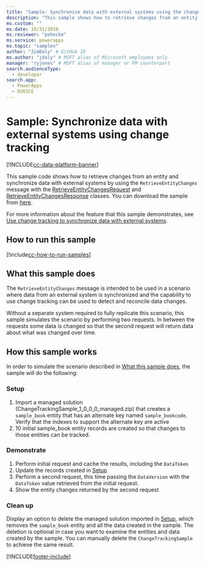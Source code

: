 ```yaml
---
title: "Sample: Synchronize data with external systems using the change tracking system (Microsoft Dataverse) | Microsoft Docs" # Intent and product brand in a unique string of 43-59 chars including spaces
description: "This sample shows how to retrieve changes from an entity and synchronize data with external systems." # 115-145 characters including spaces. This abstract displays in the search result.
ms.custom: ""
ms.date: 10/31/2018
ms.reviewer: "pehecke"
ms.service: powerapps
ms.topic: "samples"
author: "JimDaly" # GitHub ID
ms.author: "jdaly" # MSFT alias of Microsoft employees only
manager: "ryjones" # MSFT alias of manager or PM counterpart
search.audienceType: 
  - developer
search.app: 
  - PowerApps
  - D365CE
---
```

# Sample: Synchronize data with external systems using change tracking

[!INCLUDE[cc-data-platform-banner](../../../../includes/cc-data-platform-banner.md)]

<!-- https://docs.microsoft.com/dynamics365/customer-engagement/developer/sample-synchronize-data-external-systems-using-change-tracking -->

This sample code shows how to retrieve changes from an entity and synchronize data with external systems by using the `RetrieveEntityChanges` message with the [RetrieveEntityChangesRequest](/dotnet/api/microsoft.xrm.sdk.messages.retrieveentitychangesrequest) and [RetrieveEntityChangesResponse](/dotnet/api/microsoft.xrm.sdk.messages.retrieveentitychangesresponse) classes. You can download the sample from [here](https://github.com/Microsoft/PowerApps-Samples/tree/master/cds/orgsvc/C%23/Changetracking).

For more information about the feature that this sample demonstrates, see [Use change tracking to synchronize data with external systems](../../use-change-tracking-synchronize-data-external-systems.md).
<!-- The link above won't work until the topic is published -->

## How to run this sample

[!include[cc-how-to-run-samples](../../includes/cc-how-to-run-samples.md)]

## What this sample does

The `RetrieveEntityChanges` message is intended to be used in a scenario where data from an external system is synchronized and the capability to use change tracking can be used to detect and reconcile data changes.

Without a separate system required to fully replicate this scenario, this sample simulates the scenario by performing two requests. In between the requests some data is changed so that the second request will return data about what was changed over time.

## How this sample works

In order to simulate the scenario described in [What this sample does](#what-this-sample-does), the sample will do the following:

### Setup

1. Import a managed solution (ChangeTrackingSample_1_0_0_0_managed.zip) that creates a `sample_book` entity that has an alternate key named `sample_bookcode`. Verify that the indexes to support the alternate key are active
1. 10 initial sample_book entity records are created so that changes to those entities can be tracked.

### Demonstrate

1. Perform initial request and cache the results, including the `DataToken`
1. Update the records created in [Setup](#setup)
1. Perform a second request, this time passing the `DataVersion` with the `DataToken` value retrieved from the initial request.
1. Show the entity changes returned by the second request

### Clean up

Display an option to delete the managed solution imported in [Setup](#setup), which removes the `sample_book` entity and all the data created in the sample. The deletion is optional in case you want to examine the entities and data created by the sample. You can manually delete the `ChangeTrackingSample` to achieve the same result.


[!INCLUDE[footer-include](../../../../includes/footer-banner.md)]